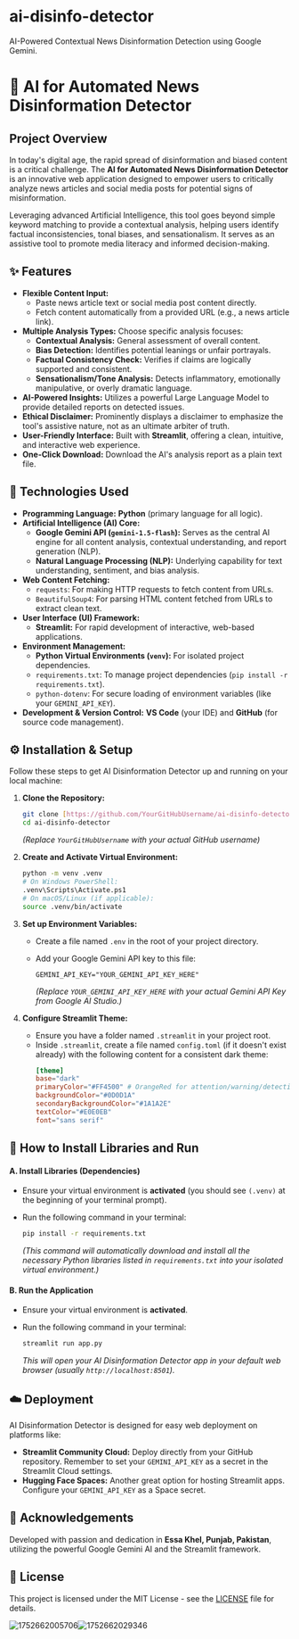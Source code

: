 # ai-disinfo-detector

AI-Powered Contextual News Disinformation Detection using Google Gemini.

# 🚫 AI for Automated News Disinformation Detector

## Project Overview

In today's digital age, the rapid spread of disinformation and biased content is a critical challenge. The **AI for Automated News Disinformation Detector** is an innovative web application designed to empower users to critically analyze news articles and social media posts for potential signs of misinformation.

Leveraging advanced Artificial Intelligence, this tool goes beyond simple keyword matching to provide a contextual analysis, helping users identify factual inconsistencies, tonal biases, and sensationalism. It serves as an assistive tool to promote media literacy and informed decision-making.

## ✨ Features

* **Flexible Content Input:**
  * Paste news article text or social media post content directly.
  * Fetch content automatically from a provided URL (e.g., a news article link).
* **Multiple Analysis Types:** Choose specific analysis focuses:
  * **Contextual Analysis:** General assessment of overall content.
  * **Bias Detection:** Identifies potential leanings or unfair portrayals.
  * **Factual Consistency Check:** Verifies if claims are logically supported and consistent.
  * **Sensationalism/Tone Analysis:** Detects inflammatory, emotionally manipulative, or overly dramatic language.
* **AI-Powered Insights:** Utilizes a powerful Large Language Model to provide detailed reports on detected issues.
* **Ethical Disclaimer:** Prominently displays a disclaimer to emphasize the tool's assistive nature, not as an ultimate arbiter of truth.
* **User-Friendly Interface:** Built with **Streamlit**, offering a clean, intuitive, and interactive web experience.
* **One-Click Download:** Download the AI's analysis report as a plain text file.

## 🚀 Technologies Used

* **Programming Language:** **Python** (primary language for all logic).
* **Artificial Intelligence (AI) Core:**
  * **Google Gemini API (`gemini-1.5-flash`):** Serves as the central AI engine for all content analysis, contextual understanding, and report generation (NLP).
  * **Natural Language Processing (NLP):** Underlying capability for text understanding, sentiment, and bias analysis.
* **Web Content Fetching:**
  * `requests`: For making HTTP requests to fetch content from URLs.
  * `BeautifulSoup4`: For parsing HTML content fetched from URLs to extract clean text.
* **User Interface (UI) Framework:**
  * **Streamlit:** For rapid development of interactive, web-based applications.
* **Environment Management:**
  * **Python Virtual Environments (`venv`):** For isolated project dependencies.
  * `requirements.txt`: To manage project dependencies (`pip install -r requirements.txt`).
  * `python-dotenv`: For secure loading of environment variables (like your `GEMINI_API_KEY`).
* **Development & Version Control:** **VS Code** (your IDE) and **GitHub** (for source code management).

## ⚙️ Installation & Setup

Follow these steps to get AI Disinformation Detector up and running on your local machine:

1. **Clone the Repository:**

   ```bash
   git clone [https://github.com/YourGitHubUsername/ai-disinfo-detector.git](https://github.com/YourGitHubUsername/ai-disinfo-detector.git)
   cd ai-disinfo-detector
   ```

   *(Replace `YourGitHubUsername` with your actual GitHub username)*
2. **Create and Activate Virtual Environment:**

   ```bash
   python -m venv .venv
   # On Windows PowerShell:
   .venv\Scripts\Activate.ps1
   # On macOS/Linux (if applicable):
   source .venv/bin/activate
   ```
3. **Set up Environment Variables:**

   * Create a file named `.env` in the root of your project directory.
   * Add your Google Gemini API key to this file:

     ```
     GEMINI_API_KEY="YOUR_GEMINI_API_KEY_HERE"
     ```

     *(Replace `YOUR_GEMINI_API_KEY_HERE` with your actual Gemini API Key from Google AI Studio.)*
4. **Configure Streamlit Theme:**

   * Ensure you have a folder named `.streamlit` in your project root.
   * Inside `.streamlit`, create a file named `config.toml` (if it doesn't exist already) with the following content for a consistent dark theme:
     ```toml
     [theme]
     base="dark"
     primaryColor="#FF4500" # OrangeRed for attention/warning/detection
     backgroundColor="#0D0D1A"
     secondaryBackgroundColor="#1A1A2E"
     textColor="#E0E0EB"
     font="sans serif"
     ```

## 🚀 How to Install Libraries and Run

#### **A. Install Libraries (Dependencies)**

* Ensure your virtual environment is **activated** (you should see `(.venv)` at the beginning of your terminal prompt).
* Run the following command in your terminal:

  ```bash
  pip install -r requirements.txt
  ```

  *(This command will automatically download and install all the necessary Python libraries listed in `requirements.txt` into your isolated virtual environment.)*

#### **B. Run the Application**

* Ensure your virtual environment is **activated**.
* Run the following command in your terminal:

  ```bash
  streamlit run app.py
  ```

  *This will open your AI Disinformation Detector app in your default web browser (usually `http://localhost:8501`).*

## ☁️ Deployment

AI Disinformation Detector is designed for easy web deployment on platforms like:

* **Streamlit Community Cloud:** Deploy directly from your GitHub repository. Remember to set your `GEMINI_API_KEY` as a secret in the Streamlit Cloud settings.
* **Hugging Face Spaces:** Another great option for hosting Streamlit apps. Configure your `GEMINI_API_KEY` as a Space secret.

## 🙏 Acknowledgements

Developed with passion and dedication in **Essa Khel, Punjab, Pakistan**, utilizing the powerful Google Gemini AI and the Streamlit framework.

## 📄 License

This project is licensed under the MIT License - see the [LICENSE](LICENSE) file for details.

![1752662005706](image/README/1752662005706.png)![1752662029346](image/README/1752662029346.png)
